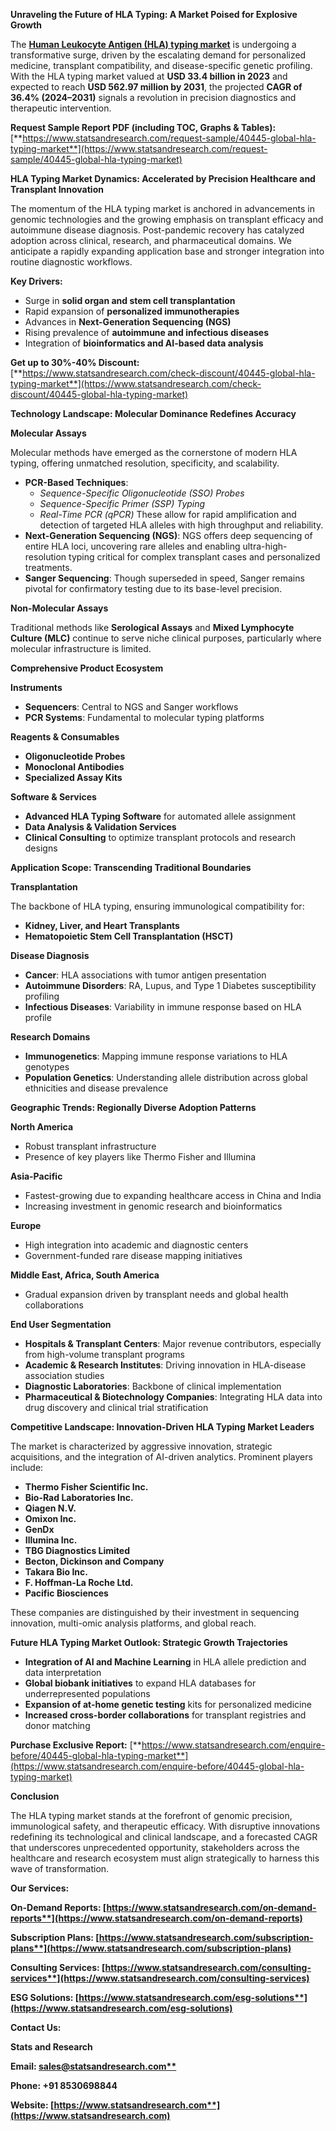 ﻿**Unraveling the Future of HLA Typing: A Market Poised for Explosive Growth**

The [**Human Leukocyte Antigen (HLA) typing market**](https://www.statsandresearch.com/report/40445-global-hla-typing-market) is undergoing a transformative surge, driven by the escalating demand for personalized medicine, transplant compatibility, and disease-specific genetic profiling. With the HLA typing market valued at **USD 33.4 billion in 2023** and expected to reach **USD 562.97 million by 2031**, the projected **CAGR of 36.4% (2024–2031)** signals a revolution in precision diagnostics and therapeutic intervention.

**Request Sample Report PDF (including TOC, Graphs & Tables):** [**https://www.statsandresearch.com/request-sample/40445-global-hla-typing-market**](https://www.statsandresearch.com/request-sample/40445-global-hla-typing-market)

**HLA Typing Market Dynamics: Accelerated by Precision Healthcare and Transplant Innovation**

The momentum of the HLA typing market is anchored in advancements in genomic technologies and the growing emphasis on transplant efficacy and autoimmune disease diagnosis. Post-pandemic recovery has catalyzed adoption across clinical, research, and pharmaceutical domains. We anticipate a rapidly expanding application base and stronger integration into routine diagnostic workflows.

**Key Drivers:**

- Surge in **solid organ and stem cell transplantation**
- Rapid expansion of **personalized immunotherapies**
- Advances in **Next-Generation Sequencing (NGS)**
- Rising prevalence of **autoimmune and infectious diseases**
- Integration of **bioinformatics and AI-based data analysis**

**Get up to 30%-40% Discount:** [**https://www.statsandresearch.com/check-discount/40445-global-hla-typing-market**](https://www.statsandresearch.com/check-discount/40445-global-hla-typing-market)

**Technology Landscape: Molecular Dominance Redefines Accuracy**

**Molecular Assays**

Molecular methods have emerged as the cornerstone of modern HLA typing, offering unmatched resolution, specificity, and scalability.

- **PCR-Based Techniques**:
  - *Sequence-Specific Oligonucleotide (SSO) Probes*
  - *Sequence-Specific Primer (SSP) Typing*
  - *Real-Time PCR (qPCR)*
    These allow for rapid amplification and detection of targeted HLA alleles with high throughput and reliability.
- **Next-Generation Sequencing (NGS)**:
  NGS offers deep sequencing of entire HLA loci, uncovering rare alleles and enabling ultra-high-resolution typing critical for complex transplant cases and personalized treatments.
- **Sanger Sequencing**:
  Though superseded in speed, Sanger remains pivotal for confirmatory testing due to its base-level precision.

**Non-Molecular Assays**

Traditional methods like **Serological Assays** and **Mixed Lymphocyte Culture (MLC)** continue to serve niche clinical purposes, particularly where molecular infrastructure is limited.

**Comprehensive Product Ecosystem**

**Instruments**

- **Sequencers**: Central to NGS and Sanger workflows
- **PCR Systems**: Fundamental to molecular typing platforms

**Reagents & Consumables**

- **Oligonucleotide Probes**
- **Monoclonal Antibodies**
- **Specialized Assay Kits**

**Software & Services**

- **Advanced HLA Typing Software** for automated allele assignment
- **Data Analysis & Validation Services**
- **Clinical Consulting** to optimize transplant protocols and research designs

**Application Scope: Transcending Traditional Boundaries**

**Transplantation**

The backbone of HLA typing, ensuring immunological compatibility for:

- **Kidney, Liver, and Heart Transplants**
- **Hematopoietic Stem Cell Transplantation (HSCT)**

**Disease Diagnosis**

- **Cancer**: HLA associations with tumor antigen presentation
- **Autoimmune Disorders**: RA, Lupus, and Type 1 Diabetes susceptibility profiling
- **Infectious Diseases**: Variability in immune response based on HLA profile

**Research Domains**

- **Immunogenetics**: Mapping immune response variations to HLA genotypes
- **Population Genetics**: Understanding allele distribution across global ethnicities and disease prevalence

**Geographic Trends: Regionally Diverse Adoption Patterns**

**North America**

- Robust transplant infrastructure
- Presence of key players like Thermo Fisher and Illumina

**Asia-Pacific**

- Fastest-growing due to expanding healthcare access in China and India
- Increasing investment in genomic research and bioinformatics

**Europe**

- High integration into academic and diagnostic centers
- Government-funded rare disease mapping initiatives

**Middle East, Africa, South America**

- Gradual expansion driven by transplant needs and global health collaborations

**End User Segmentation**

- **Hospitals & Transplant Centers**: Major revenue contributors, especially from high-volume transplant programs
- **Academic & Research Institutes**: Driving innovation in HLA-disease association studies
- **Diagnostic Laboratories**: Backbone of clinical implementation
- **Pharmaceutical & Biotechnology Companies**: Integrating HLA data into drug discovery and clinical trial stratification

**Competitive Landscape: Innovation-Driven HLA Typing Market Leaders**

The market is characterized by aggressive innovation, strategic acquisitions, and the integration of AI-driven analytics. Prominent players include:

- **Thermo Fisher Scientific Inc.**
- **Bio-Rad Laboratories Inc.**
- **Qiagen N.V.**
- **Omixon Inc.**
- **GenDx**
- **Illumina Inc.**
- **TBG Diagnostics Limited**
- **Becton, Dickinson and Company**
- **Takara Bio Inc.**
- **F. Hoffman-La Roche Ltd.**
- **Pacific Biosciences**

These companies are distinguished by their investment in sequencing innovation, multi-omic analysis platforms, and global reach.

**Future HLA Typing Market Outlook: Strategic Growth Trajectories**

- **Integration of AI and Machine Learning** in HLA allele prediction and data interpretation
- **Global biobank initiatives** to expand HLA databases for underrepresented populations
- **Expansion of at-home genetic testing** kits for personalized medicine
- **Increased cross-border collaborations** for transplant registries and donor matching

**Purchase Exclusive Report:** [**https://www.statsandresearch.com/enquire-before/40445-global-hla-typing-market**](https://www.statsandresearch.com/enquire-before/40445-global-hla-typing-market)

**Conclusion**

The HLA typing market stands at the forefront of genomic precision, immunological safety, and therapeutic efficacy. With disruptive innovations redefining its technological and clinical landscape, and a forecasted CAGR that underscores unprecedented opportunity, stakeholders across the healthcare and research ecosystem must align strategically to harness this wave of transformation.

**Our Services:**

**On-Demand Reports: [https://www.statsandresearch.com/on-demand-reports**](https://www.statsandresearch.com/on-demand-reports)**

**Subscription Plans: [https://www.statsandresearch.com/subscription-plans**](https://www.statsandresearch.com/subscription-plans)**

**Consulting Services: [https://www.statsandresearch.com/consulting-services**](https://www.statsandresearch.com/consulting-services)**

**ESG Solutions: [https://www.statsandresearch.com/esg-solutions**](https://www.statsandresearch.com/esg-solutions)**

**Contact Us:**

**Stats and Research**

**Email: [sales@statsandresearch.com**](mailto:sales@statsandresearch.com)**

**Phone: +91 8530698844**

**Website: [https://www.statsandresearch.com**](https://www.statsandresearch.com)**
